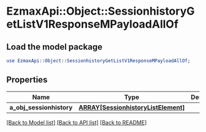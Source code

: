 # EzmaxApi::Object::SessionhistoryGetListV1ResponseMPayloadAllOf

## Load the model package
```perl
use EzmaxApi::Object::SessionhistoryGetListV1ResponseMPayloadAllOf;
```

## Properties
Name | Type | Description | Notes
------------ | ------------- | ------------- | -------------
**a_obj_sessionhistory** | [**ARRAY[SessionhistoryListElement]**](SessionhistoryListElement.md) |  | 

[[Back to Model list]](../README.md#documentation-for-models) [[Back to API list]](../README.md#documentation-for-api-endpoints) [[Back to README]](../README.md)


